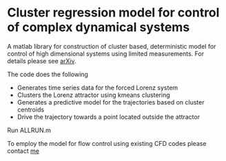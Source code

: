 # Cluster regression model for control of complex dynamical systems
A matlab library for construction of cluster based, deterministic model for control of high dimensional systems using limited measurements.
For details please see [arXiv](https://arxiv.org/abs/2312.14186).

The code does the following
- Generates time series data for the forced Lorenz system
- Clusters the Lorenz attractor using kmeans clustering
- Generates a predictive model for the trajectories based on cluster centroids
- Drive the trajectory towards a point located outside the attractor

Run ALLRUN.m 

To employ the model for flow control using existing CFD codes please contact [me](www.linedIn.com/in/nitiesharya)
